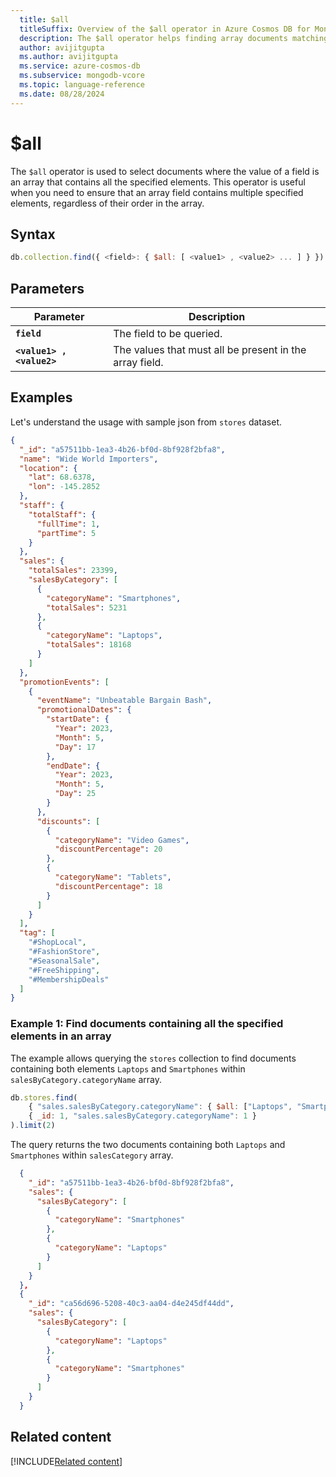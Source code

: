 ```yaml
---
  title: $all
  titleSuffix: Overview of the $all operator in Azure Cosmos DB for MongoDB (vCore)
  description: The $all operator helps finding array documents matching all the elements.
  author: avijitgupta
  ms.author: avijitgupta
  ms.service: azure-cosmos-db
  ms.subservice: mongodb-vcore
  ms.topic: language-reference
  ms.date: 08/28/2024
---
```


# $all

The `$all` operator is used to select documents where the value of a field is an array that contains all the specified elements. This operator is useful when you need to ensure that an array field contains multiple specified elements, regardless of their order in the array.

## Syntax

```javascript
db.collection.find({ <field>: { $all: [ <value1> , <value2> ... ] } })
```

## Parameters

| Parameter | Description |
| --- | --- |
| **`field`** | The field to be queried. |
| **`<value1> , <value2>`** | The values that must all be present in the array field. |

## Examples

Let's understand the usage with sample json from `stores` dataset.

```json
{
  "_id": "a57511bb-1ea3-4b26-bf0d-8bf928f2bfa8",
  "name": "Wide World Importers",
  "location": {
    "lat": 68.6378,
    "lon": -145.2852
  },
  "staff": {
    "totalStaff": {
      "fullTime": 1,
      "partTime": 5
    }
  },
  "sales": {
    "totalSales": 23399,
    "salesByCategory": [
      {
        "categoryName": "Smartphones",
        "totalSales": 5231
      },
      {
        "categoryName": "Laptops",
        "totalSales": 18168
      }
    ]
  },
  "promotionEvents": [
    {
      "eventName": "Unbeatable Bargain Bash",
      "promotionalDates": {
        "startDate": {
          "Year": 2023,
          "Month": 5,
          "Day": 17
        },
        "endDate": {
          "Year": 2023,
          "Month": 5,
          "Day": 25
        }
      },
      "discounts": [
        {
          "categoryName": "Video Games",
          "discountPercentage": 20
        },
        {
          "categoryName": "Tablets",
          "discountPercentage": 18
        }
      ]
    }
  ],
  "tag": [
    "#ShopLocal",
    "#FashionStore",
    "#SeasonalSale",
    "#FreeShipping",
    "#MembershipDeals"
  ]
}
```

### Example 1: Find documents containing all the specified elements in an array

The example allows querying the `stores` collection to find documents containing both elements `Laptops` and `Smartphones` within `salesByCategory.categoryName` array.

```javascript
db.stores.find(
    { "sales.salesByCategory.categoryName": { $all: ["Laptops", "Smartphones"]} },
    { _id: 1, "sales.salesByCategory.categoryName": 1 }
).limit(2)
```

The query returns the two documents containing both `Laptops` and `Smartphones` within `salesCategory` array.

```json
  {
    "_id": "a57511bb-1ea3-4b26-bf0d-8bf928f2bfa8",
    "sales": {
      "salesByCategory": [
        {
          "categoryName": "Smartphones"
        },
        {
          "categoryName": "Laptops"
        }
      ]
    }
  },
  {
    "_id": "ca56d696-5208-40c3-aa04-d4e245df44dd",
    "sales": {
      "salesByCategory": [
        {
          "categoryName": "Laptops"
        },
        {
          "categoryName": "Smartphones"
        }
      ]
    }
  }
```

## Related content

[!INCLUDE[Related content](../includes/related-content.md)]
